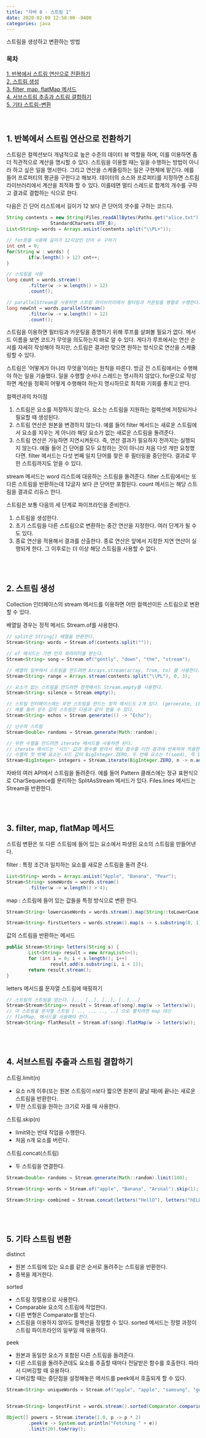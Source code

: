 ```yaml
---
title: "자바 8 - 스트림 1"
date: 2020-02-09 12:58:00 -0400
categories: java
---
```


스트림을 생성하고 변환하는 방법

### 목차
[1. 반복에서 스트림 연산으로 전환하기](#1-반복에서-스트림-연산으로-전환하기)<br>
[2. 스트림 생성](#2-스트림-생성)<br>
[3. filter, map, flatMap 메서드](#3-filter,-map,-flatmap-메서드)<br>
[4. 서브스트림 추출과 스트림 결합하기](#4-서브스트림-추출과-스트림-결합하기)<br>
[5. 기타 스트림-변환](#5-기타-스트림-변환)<br>
<br><br>


## 1. 반복에서 스트림 연산으로 전환하기

스트림은 컬렉션보다 개념적으로 높은 수준의 데이터 뷰 역할을 하며, 이를 이용하면 좀 더 직관적으로 계산을 명시할 수 있다. 스트림을 이용할 때는 일을 수행하는 방법이 아니라 하고 싶은 일을 명시한다. 그리고 연산을 스케줄링하는 일은 구현체에 맡긴다. 에를 들어 프로퍼티의 평균을 구한다고 해보자. 데이터의 소스와 프로퍼티를 지정하면 스트림 라이브러리에서 계산을 최적화 할 수 있다. 이를테면 멀티 스레드로 합계의 개수를 구하고 결과로 결합하는 식으로 한다.

다음은 긴 단어 리스트에서 길이가 12 보다 큰 단어의 갯수를 구하는 코드다.

```java
String contents = new String(Files.readAllBytes(Paths.get("alice.txt")),
                StandardCharsets.UTF_8);
List<String> words = Arrays.asList(contents.split("\\PL+"));

// for문을 사용해 길이가 12이상인 단어 수 구하기
int cnt = 0;
for(String w : words) {
        if(w.length() > 12) cnt++;
}

// 스트림을 사용
long count = words.stream()
        .filter(w -> w.length() > 12)
        .count();

// parallelStream을 사용하면 스트림 라이브러리에서 필터링과 카운팅을 병렬로 수행한다.
long newCnt = words.parallelStream()
        .filter(w -> w.length() > 12)
        .count();
```

스트림을 이용하면 필터링과 카운팅을 증명하기 위해 루프를 살펴볼 필요가 없다. 메서드 이름을 보면 코드가 무엇을 의도하는지 바로 알 수 있다. 게다가 루프에서는 연산 순서를 자세히 작성해야 하지만, 스트림은 결과만 맞으면 원하는 방식으로 연산을 스케줄링할 수 있다.

스트림은 '어떻게가 아니라 무엇을'이라는 원칙을 따른다. 방금 전 스트림에서는 수행해야 하는 일을 기술했다. 일을 수행할 순서나 스레드는 명시하지 않았다. for문으로 작성하면 계산을 정확히 어떻게 수행해야 하는지 명시하므로 최적화 기회를 좋치고 만다.

컬렉션과의 차이점
1. 스트림은 요소를 저장하지 않는다. 요소는 스트림을 지원하는 컬렉션에 저장되거나 필요할 때 생성된다.
2. 스트림 연산은 원본을 변경하지 않는다. 예를 들어 filter 메서드는 새로운 스트림에서 요소를 지우는 게 아니라 해당 요소가 없는 새로운 스트림을 돌려준다.
3. 스트림 연산은 가능하면 지연시켜둔다. 즉, 연산 결과가 필요하지 전까지는 실행되지 않는다. 예들 들어 긴 단어를 모두 요청하는 것이 아니라 처음 다섯 개만 요청했다면. filter 메서드는 다섯 번째 일치 단어를 찾은 후 필터링을 중단한다. 결과로 무한 스트림까지도 얻을 수 있다.

stream 메서드는 word 리스트에 대응하는 스트림을 돌려준다. filter 스트림에서는 또 다른 스트림을 반환하는데 12글자 보다 큰 단어만 포함된다. count 메서드는 해당 스트림을 결과로 리듀스 한다.

스트림은 보통 다음의 세 단계로 파이프라인을 준비한다.
1. 스트림을 생성한다.
2. 초기 스트림을 다른 스트림으로 변환하는 중간 연산을 지정한다. 여러 단계가 될 수도 있다.
3. 종료 연산을 적용해서 결과를 산출한다. 종료 연산은 앞에서 지정한 지연 연산이 실행되게 한다. 그 이후로는 더 이상 해당 스트림을 사용할 수 없다.

<br><br>

## 2. 스트림 생성

Collection 인터페이스의 stream 메서드를 이용하면 어떤 컬렉션이든 스트림으로 변환할 수 있다. 

배열일 경우는 정적 메서드 Stream.of를 사용한다.
```java
// split은 String[] 배열을 반환한다.
Stream<String> words = Stream.of(contents.split(""));

// of 메서드는 가변 인자 파라미터를 받는다.
Stream<String> song = Stream.of("gently", "down", "the", "stream");

// 배열의 일부에서 스트림을 만드려면 Arrays.stream(array, from, to) 를 사용한다.
Stream<String> range = Arrays.stream(contents.split("\\PL"), 0, 3);

// 요소가 없는 스트림을 만드려면 정적메서드 Stream.empty를 사용한다.
Stream<String> silence = Stream.empty();

// 스트림 인터페이스에는 무한 스트림을 만드는 정적 메서드도 2개 있다. (gernerate, iterate)
// 예를 들어 상수 값의 스트림은 다음과 같이 얻을 수 있다.
Stream<String> echos = Stream.generate(() -> "Echo");

// 난수의 스트림
Stream<Double> randoms = Stream.generate(Math::random);

// 무한 수열을 만드려면 iterate 메서드를 사용하면 된다.
// iterate 메서드는 '시드' 값과 함수를 받아서 해당 함수를 이전 결과에 반복하여 적용한다.
// 수열의 첫 번째 요소는 시드 값이 BigInteger.ZERO, 두 번째 요소는 f(seed), 즉 1(BigInteger)이다. 그 다음 요소는 f(f(seed)), 즉 2가 되는 것이다.
Stream<BigInteger> integers = Stream.iterate(BigInteger.ZERO, n -> n.add(BigInteger.ONE));
```

자바의 여러 API에서 스트림을 돌려준다. 에를 들어 Pattern 클래스에는 정규 표현식으로 CharSequence를 분리하는 SplitAsStream 메서드가 있다. Files.lines 메서드는 Stream을 반환한다.

<br><br>


## 3. filter, map, flatMap 메서드

스트림 변환은 또 다른 스트림에 들어 있는 요소에서 파생된 요소의 스트림을 만들어낸다.

filter : 특정 조건과 일치하는 요소를 새로운 스트림을 돌려 준다.
```java
List<String> words = Arrays.asList("Apple", "Banana", "Pear");
Stream<String> someWords = words.stream()
        .filter(w -> w.length() > 4);
```


map : 스트림에 들어 있는 값들을 특정 방식으로 변환 한다.
```java
Stream<String> lowercaseWords = words.stream().map(String::toLowerCase);

Stream<String> firstLetters = words.stream().map(s -> s.substring(0, 1)).map(String::toLowerCase);
```

값의 스트림을 반환하는 메서드
```java
public Stream<String> letters(String s) {
        List<String> result = new ArrayList<>();
        for (int i = 0; i < s.length(); i++)
                result.add(s.substring(i, i + 1));
        return result.stream();
}
```

letters 메서드를 문자열 스트림에 매핑하기
```java
// 스트림의 스트림을 얻는다. [... [..], [..], [..]...]
Stream<Stream<String>> result = Stream.of(song).map(w -> letters(w));
// 이 스트림을 문자열 스트림 [ .., .., .., ..] 으로 펼치려면 map 대신 
// flatMap, 메서드를 사용해야 한다.
Stream<String> flatResult = Stream.of(song).flatMap(w -> letters(w));
```

<br><br>


## 4. 서브스트림 추출과 스트림 결합하기

스트림.limit(n)
- 요소 n개 이후(또는 원본 스트림이 n보다 짧으면 원본이 끝날 때)에 끝나는 새로운 스트림을 반환한다.
- 무한 스트림을 원하는 크기로 자를 때 사용한다.

스트림.skip(n)
- limit와는 반대 작업을 수행한다.
- 처음 n개 요소를 버린다.

스트림.concat(스트림)
- 두 스트림을 연결한다.

```java
Stream<Double> randoms = Stream.generate(Math::random).limit(100);

Stream<String> words = Stream.of("apple", "Banana", "Arsnal").skip(1);

Stream<String> combined = Stream.concat(letters("HellO"), letters("hELLo"));
```


<br><br>


## 5. 기타 스트림 변환

distinct
- 원본 스트림에 있는 요소를 같은 순서로 돌려주는 스트림을 반환한다.
- 중복을 제거한다.

sorted
- 스트림 정렬용으로 사용한다.
- Comparable 요소의 스트림에 작업한다.
- 다른 변형은 Comparator를 받는다.
- 스트림을 이용하지 않아도 컬렉션을 정렬할 수 있다. sorted 메서드는 정렬 과정이 스트림 파이프라인의 일부일 때 유용하다.

peek
- 원본과 동일한 요소가 포함된 다른 스트림을 돌려준다.
- 다른 스트림을 돌려주큰데도 요소를 추출할 때마다 전달받은 함수를 호출한다. 따라서 디버깅할 때 유용하다.
- 디버깅할 때는 중단점을 설정해놓은 메서드를 peek에서 호출되게 할 수 있다.

```java
Stream<String> uniqueWords = Stream.of("apple", "apple", "samsung", "google", "google").distinct();


Stream<String> longestFirst = words.stream().sorted(Comparator.comparing(String::length).reversed());

Object[] powers = Stream.iterate(1.0, p -> p * 2)
        .peek(e -> System.out.println("Fetching " + e))
        .limit(20).toArray();
```

<br><br>